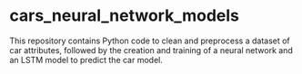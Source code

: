 # cars_neural_network_models
 This repository contains Python code to clean and preprocess a dataset of car attributes, followed by the creation and training of a neural network and an LSTM model to predict the car model.
